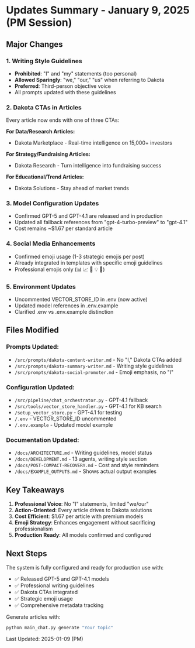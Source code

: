 # Updates Summary - January 9, 2025 (PM Session)

## Major Changes

### 1. **Writing Style Guidelines**
- **Prohibited**: "I" and "my" statements (too personal)
- **Allowed Sparingly**: "we," "our," "us" when referring to Dakota
- **Preferred**: Third-person objective voice
- All prompts updated with these guidelines

### 2. **Dakota CTAs in Articles**
Every article now ends with one of three CTAs:

**For Data/Research Articles:**
- Dakota Marketplace - Real-time intelligence on 15,000+ investors

**For Strategy/Fundraising Articles:**
- Dakota Research - Turn intelligence into fundraising success

**For Educational/Trend Articles:**
- Dakota Solutions - Stay ahead of market trends

### 3. **Model Configuration Updates**
- Confirmed GPT-5 and GPT-4.1 are released and in production
- Updated all fallback references from "gpt-4-turbo-preview" to "gpt-4.1"
- Cost remains ~$1.67 per standard article

### 4. **Social Media Enhancements**
- Confirmed emoji usage (1-3 strategic emojis per post)
- Already integrated in templates with specific emoji guidelines
- Professional emojis only (📊 📈 🎯 💡 🤔)

### 5. **Environment Updates**
- Uncommented VECTOR_STORE_ID in .env (now active)
- Updated model references in .env.example
- Clarified .env vs .env.example distinction

## Files Modified

### Prompts Updated:
- `/src/prompts/dakota-content-writer.md` - No "I," Dakota CTAs added
- `/src/prompts/dakota-summary-writer.md` - Writing style guidelines
- `/src/prompts/dakota-social-promoter.md` - Emoji emphasis, no "I"

### Configuration Updated:
- `/src/pipeline/chat_orchestrator.py` - GPT-4.1 fallback
- `/src/tools/vector_store_handler.py` - GPT-4.1 for KB search
- `/setup_vector_store.py` - GPT-4.1 for testing
- `/.env` - VECTOR_STORE_ID uncommented
- `/.env.example` - Updated model example

### Documentation Updated:
- `/docs/ARCHITECTURE.md` - Writing guidelines, model status
- `/docs/DEVELOPMENT.md` - 13 agents, writing style section
- `/docs/POST-COMPACT-RECOVERY.md` - Cost and style reminders
- `/docs/EXAMPLE_OUTPUTS.md` - Shows actual output examples

## Key Takeaways

1. **Professional Voice**: No "I" statements, limited "we/our"
2. **Action-Oriented**: Every article drives to Dakota solutions
3. **Cost Efficient**: $1.67 per article with premium models
4. **Emoji Strategy**: Enhances engagement without sacrificing professionalism
5. **Production Ready**: All models confirmed and configured

## Next Steps

The system is fully configured and ready for production use with:
- ✅ Released GPT-5 and GPT-4.1 models
- ✅ Professional writing guidelines
- ✅ Dakota CTAs integrated
- ✅ Strategic emoji usage
- ✅ Comprehensive metadata tracking

Generate articles with:
```bash
python main_chat.py generate "Your topic"
```

Last Updated: 2025-01-09 (PM)